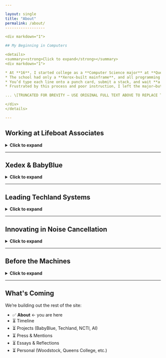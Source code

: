 ```yaml
---

layout: single
title: "About"
permalink: /about/
------------------

<div markdown="1">

## My Beginning in Computers

<details>
<summary><strong>Click to expand</strong></summary>
<div markdown="1">

* At **16**, I started college as a **Computer Science major** at **Queens College**.
* The school had only a **Xerox-built mainframe**, and all programming was in **Fortran** via **punch cards**.
* You’d type each line onto a punch card, submit a stack, and wait **a week** for results—often discovering only a syntax error.
* Frustrated by this process and poor instruction, I left the major—but not my passion for computing.

... \[TRUNCATED FOR BREVITY — USE ORIGINAL FULL TEXT ABOVE TO REPLACE THIS COMMENT] ...

</div>
</details>

---
```


## Working at Lifeboat Associates

<details>
<summary><strong>Click to expand</strong></summary>
<div markdown="1">

... \[Full section content here] ...

</div>
</details>

---

## Xedex & BabyBlue

<details>
<summary><strong>Click to expand</strong></summary>
<div markdown="1">

... \[Full section content here] ...

</div>
</details>

---

## Leading Techland Systems

<details>
<summary><strong>Click to expand</strong></summary>
<div markdown="1">

... \[Full section content here] ...

</div>
</details>

---

## Innovating in Noise Cancellation

<details>
<summary><strong>Click to expand</strong></summary>
<div markdown="1">

... \[Full section content here] ...

</div>
</details>

---

## Before the Machines

<details>
<summary><strong>Click to expand</strong></summary>
<div markdown="1">

* Attended **Woodstock**

  * Music, mud, movement — and a mindset that stayed with me
* Studied under **Dr. Hoffman** at **Queens College**

  * Deep influence on systems thinking and philosophy

</div>
</details>

---

## What's Coming

We’re building out the rest of the site:

* ✅ **About** ← you are here
* ⏳ Timeline
* ⏳ Projects (BabyBlue, Techland, NCTI, AI)
* ⏳ Press & Mentions
* ⏳ Essays & Reflections
* ⏳ Personal (Woodstock, Queens College, etc.)

</div>

